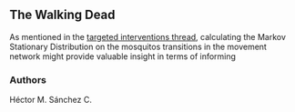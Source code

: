 ## The Walking Dead

As mentioned in the [targeted interventions thread](./TargetedInterventions.html), calculating the Markov Stationary Distribution on the mosquitos transitions in the movement network might provide valuable insight in terms of informing 



### Authors

Héctor M. Sánchez C.
